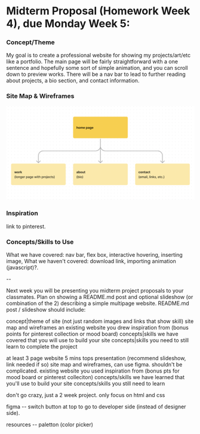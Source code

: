 # Midterm Proposal (Homework Week 4), due Monday Week 5: 

### Concept/Theme
My goal is to create a professional website for showing my projects/art/etc like a portfolio. The main page will be fairly straightforward with a one sentence and hopefully some sort of simple animation, and you can scroll down to preview works. There will be a nav bar to lead to further reading about projects, a bio section, and contact information.

### Site Map & Wireframes
![site map](Homework/site-map.png "Site Map")

### Inspiration
link to pinterest.

### Concepts/Skills to Use
What we have covered: nav bar, flex box, interactive hovering, inserting image, 
What we haven't covered: download link, importing animation (javascript)?.

-- 

Next week you will be presenting you midterm project proposals to your classmates. Plan on showing a README.md post and optional slideshow (or combination of the 2) describing a simple multipage website. README.md post / slideshow should include:

concept|theme of site (not just random images and links that show skill)
site map and wireframes
an existing website you drew inspiration from (bonus points for pinterest collection or mood board)
concepts|skills we have covered that you will use to build your site
concepts|skills you need to still learn to complete the project


at least 3 page website
5 mins tops presentation (recommend slideshow, link needed if so)
site map and wireframes, can use figma. shouldn't be complicated.
existing website you used inspiration from (bonus pts for mood board or pinterest colleciton)
concepts/skills we have learned that you'll use to build your site
concepts/skills you still need to learn

don't go crazy, just a 2 week project. only focus on html and css

figma -- switch button at top to go to developer side (instead of designer side).

resources -- paletton (color picker)
